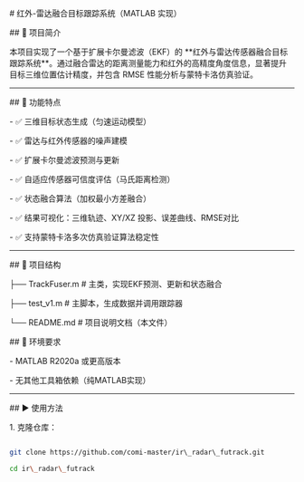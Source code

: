 \# 红外-雷达融合目标跟踪系统（MATLAB 实现）



\## 📌 项目简介

本项目实现了一个基于扩展卡尔曼滤波（EKF）的 \*\*红外与雷达传感器融合目标跟踪系统\*\*。通过融合雷达的距离测量能力和红外的高精度角度信息，显著提升目标三维位置估计精度，并包含 RMSE 性能分析与蒙特卡洛仿真验证。



---



\## 🚀 功能特点

\- ✅ 三维目标状态生成（匀速运动模型）

\- ✅ 雷达与红外传感器的噪声建模

\- ✅ 扩展卡尔曼滤波预测与更新

\- ✅ 自适应传感器可信度评估（马氏距离检测）

\- ✅ 状态融合算法（加权最小方差融合）

\- ✅ 结果可视化：三维轨迹、XY/XZ 投影、误差曲线、RMSE对比

\- ✅ 支持蒙特卡洛多次仿真验证算法稳定性



---



\## 📂 项目结构

├── TrackFuser.m # 主类，实现EKF预测、更新和状态融合

├── test\_v1.m # 主脚本，生成数据并调用跟踪器

└── README.md # 项目说明文档（本文件）





\## 🔧 环境要求

\- MATLAB R2020a 或更高版本

\- 无其他工具箱依赖（纯MATLAB实现）



---



\## ▶️ 使用方法

1\. 克隆仓库：

```bash

git clone https://github.com/comi-master/ir\_radar\_futrack.git

cd ir\_radar\_futrack







